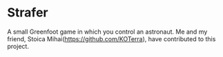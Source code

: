 # Strafer
A small Greenfoot game in which you control an astronaut. Me and my friend, Stoica Mihai(https://github.com/KOTerra), have contributed to this project.
